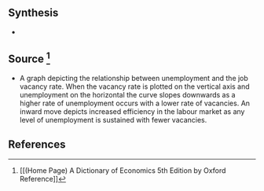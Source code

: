## Synthesis
- 
## Source [^1]
- A graph depicting the relationship between unemployment and the job vacancy rate. When the vacancy rate is plotted on the vertical axis and unemployment on the horizontal the curve slopes downwards as a higher rate of unemployment occurs with a lower rate of vacancies. An inward move depicts increased efficiency in the labour market as any level of unemployment is sustained with fewer vacancies.
## References

[^1]: [[(Home Page) A Dictionary of Economics 5th Edition by Oxford Reference]]